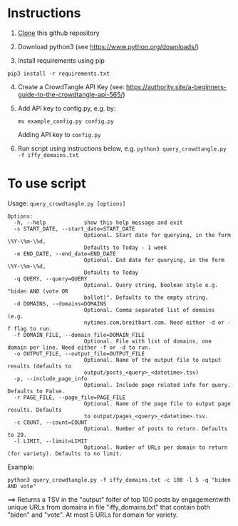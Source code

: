 # Instructions
1. [Clone](https://docs.github.com/en/github/creating-cloning-and-archiving-repositories/cloning-a-repository-from-github/cloning-a-repository) this github repository

2. Download python3 (see https://www.python.org/downloads/)

3. Install requirements using pip

`pip3 install -r requirements.txt`

4. Create a CrowdTangle API Key (see: https://authority.site/a-beginners-guide-to-the-crowdtangle-api-565/)

5. Add API key to config.py, e.g. by:

	`mv example_config.py config.py`

	Adding API key to `config.py`

6. Run script using instructions below, e.g. 
	`python3 query_crowdtangle.py -f iffy_domains.txt`

# To use script
Usage: `query_crowdtangle.py [options]`
```
Options:
  -h, --help            show this help message and exit
  -s START_DATE, --start_date=START_DATE
                        Optional. Start date for querying, in the form \%Y-\%m-\%d,
                        Defaults to Today - 1 week
  -e END_DATE, --end_date=END_DATE
                        Optional. End date for querying, in the form \%Y-\%m-\%d,
                        Defaults to Today
  -q QUERY, --query=QUERY
                        Optional. Query string, boolean style e.g. "biden AND (vote OR
                        ballot)". Defaults to the empty string. 
  -d DOMAINS, --domains=DOMAINS
                        Optional. Comma separated list of domains (e.g.
                        nytimes.com,breitbart.com. Need either -d or -f flag to run.  
  -f DOMAIN_FILE, --domain_file=DOMAIN_FILE
                        Optional. File with list of domains, one domain per line. Need either -f or -d to run. 
  -o OUTPUT_FILE, --output_file=OUTPUT_FILE
                        Optional. Name of the output file to output results (defaults to
                        output/posts_<query>_<datetime>.tsv)
  -p, --include_page_info
                        Optional. Include page related info for query. Defaults to False. 
  -r PAGE_FILE, --page_file=PAGE_FILE
                        Optional. Name of the page file to output page results. Defaults
                        to output/pages_<query>_<datetime>.tsv. 
  -c COUNT, --count=COUNT
                        Optional. Number of posts to return. Defaults to 20. 
  -l LIMIT, --limit=LIMIT
                        Optional. Number of URLs per domain to return (for variety). Defaults to no limit.  
```

Example:

`python3 query_crowdtangle.py -f iffy_domains.txt -c 100 -l 5 -q "biden AND vote"`

 ==> Returns a TSV in the "output" folfer of top 100 posts by engagementwith unique URLs from domains in file "iffy_domains.txt" that contain both "biden" and "vote". At most 5 URLs for domain for variety. 